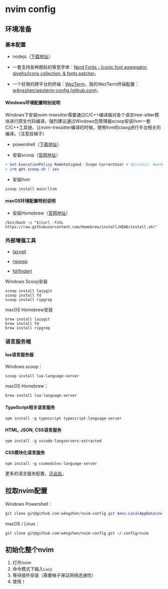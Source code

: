 # nvim config

## 环境准备

### 基本配置

- nodejs（[下载地址](https://nodejs.org/en/download/releases)）

- 一套支持各种图标的等宽字体：[Nerd Fonts - Iconic font aggregator, glyphs/icons collection, & fonts patcher](https://www.nerdfonts.com/font-downloads)。

- 一个好用的跨平台的终端：[WezTerm](https://wezfurlong.org/wezterm/index.html)，我的WezTerm终端配置：[w4ngzhen/wezterm-config (github.com)](https://github.com/w4ngzhen/wezterm-config)。

#### Windows环境配置特别说明

Windows下安装nvim-treesitter需要通过C/C++编译器对各个语言tree-sitter模块进行原生代码编译。强烈建议通过Windows包管理器scoop安装llvm一套C/C++工具链，让nvim-tressitter编译的时候，使用llvm的clang进行平台相关的编译。（注意挂梯子）

- powershell（[下载地址](https://learn.microsoft.com/zh-cn/powershell/scripting/install/installing-powershell-on-windows?view=powershell-7.3)）

- 安装scoop（[官网地址](https://scoop.sh/#/)）

```powershell
> Set-ExecutionPolicy RemoteSigned -Scope CurrentUser # Optional: Needed to run a remote script the first time
> irm get.scoop.sh | iex
```

- 安装llvm

```powershell
scoop install main/llvm
```

#### macOS环境配置特别说明

- 安装Homebrew（[官网地址](https://brew.sh/)）

```
/bin/bash -c "$(curl -fsSL https://raw.githubusercontent.com/Homebrew/install/HEAD/install.sh)"
```


### 外部增强工具

- [lazygit](https://github.com/jesseduffield/lazygit)

- [ripgrep](https://github.com/BurntSushi/ripgrep/releases)

- [fd(finder)](https://github.com/sharkdp/fd/releases)

Windows Scoop安装

```powershel
scoop install lazygit
scoop install fd
scoop install ripgrep
```

macOS Homebrew安装

```
brew install lazygit
brew install fd
brew install ripgrep
```

### 语言服务端

#### lua语言服务器

Windows scoop：

```
scoop install lua-language-server
```

macOS Homebrew：

```
brew install lua-language-server
```

#### TypeScript相关语言服务

```
npm install -g typescript typescript-language-server
```

#### HTML, JSON, CSS语言服务

```
npm install -g vscode-langservers-extracted
```

#### CSS模块化语言服务

```
npm install -g cssmodules-language-server
```

更多的语言服务配置，[见此处](https://github.com/neovim/nvim-lspconfig/blob/master/doc/server_configurations.md)。

## 拉取nvim配置

Windows Powershell：

```powershell
git clone git@github.com:w4ngzhen/nvim-config.git $env:LocalAppData\nvim
```

macOS / Linux：

```
git clone git@github.com:w4ngzhen/nvim-config.git ~/.config/nvim
```

## 初始化整个nvim

1. 打开nvim
2. 命令模式下输入`Lazy`
3. 等待插件安装（需要梯子保证网络连通性）
4. 使用！